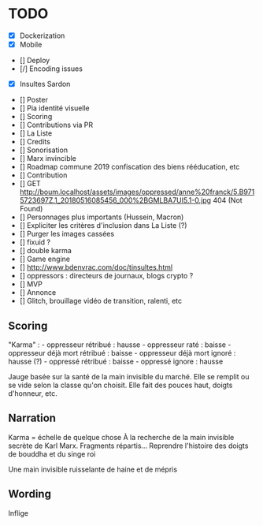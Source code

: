 # TODO

- [x] Dockerization
- [x] Mobile
- [] Deploy
- [/] Encoding issues
- [x] Insultes Sardon
- [] Poster
- [] Pia identité visuelle
- [] Scoring
- [] Contributions via PR
- [] La Liste
- [] Credits
- [] Sonorisation
- [] Marx invincible
- [] Roadmap commune 2019 confiscation des biens rééducation, etc
- [] Contribution
- [] GET <http://boum.localhost/assets/images/oppressed/anne%20franck/5.B9715723697Z.1_20180516085456_000%2BGMLBA7UI5.1-0.jpg> 404 (Not Found)
- [] Personnages plus importants (Hussein, Macron)
- [] Expliciter les critères d'inclusion dans La Liste (?)
- [] Purger les images cassées
- [] fixuid ?
- [] double karma
- [] Game engine
- [] <http://www.bdenvrac.com/doc/tinsultes.html>
- [] oppressors : directeurs de journaux, blogs crypto ?
- [] MVP
- [] Annonce
- [] Glitch, brouillage vidéo de transition, ralenti, etc

## Scoring

"Karma" :
    - oppresseur rétribué : hausse
    - oppresseur raté : baisse
    - oppresseur déjà mort rétribué : baisse
    - oppresseur déjà mort ignoré : hausse (?)
    - oppressé rétribué : baisse
    - oppressé ignore : hausse

Jauge basée sur la santé de la main invisible du marché. Elle se remplit ou se vide selon la classe qu'on choisit. Elle fait des pouces haut, doigts d'honneur, etc.

## Narration

Karma = échelle de quelque chose
À la recherche de la main invisible secrète de Karl Marx. Fragments répartis...
Reprendre l'histoire des doigts de bouddha et du singe roi

Une main invisible ruisselante de haine et de mépris

## Wording


Inflige

